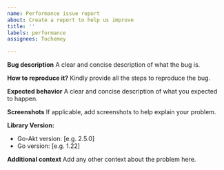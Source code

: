 ```yaml
---
name: Performance issue report
about: Create a report to help us improve
title: ''
labels: performance
assignees: Tochemey

---
```


**Bug description**
A clear and concise description of what the bug is.

**How to reproduce it?**
Kindly provide all the steps to reproduce the bug.

**Expected behavior**
A clear and concise description of what you expected to happen.

**Screenshots**
If applicable, add screenshots to help explain your problem.

**Library Version:**

- Go-Akt version: [e.g. 2.5.0]
- Go version: [e.g. 1.22]

**Additional context**
Add any other context about the problem here.
